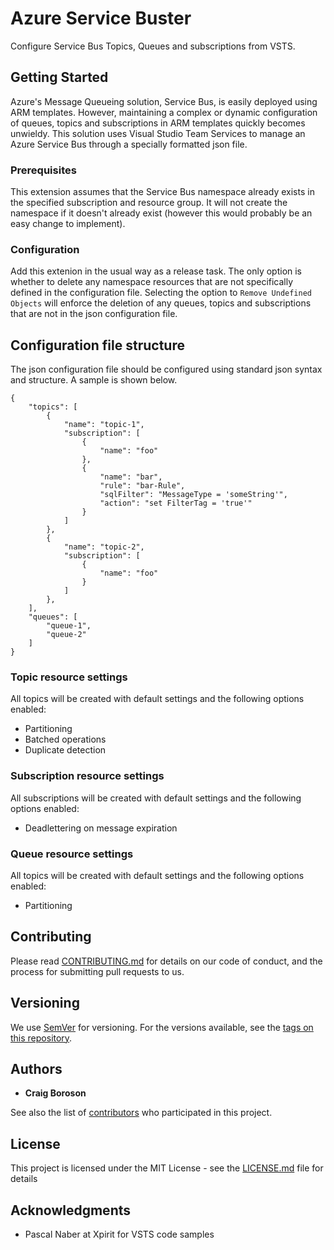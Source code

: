 
# Azure Service Buster

Configure Service Bus Topics, Queues and subscriptions from VSTS.

## Getting Started

Azure's Message Queueing solution, Service Bus, is easily deployed using ARM templates.  However, maintaining a complex or dynamic configuration of queues, topics and subscriptions in ARM templates quickly becomes unwieldy.  This solution uses Visual Studio Team Services to manage an Azure Service Bus through a specially formatted json file.  

### Prerequisites

This extension assumes that the Service Bus namespace already exists in the specified subscription and resource group.  It will not create the namespace if it doesn't already exist (however this would probably be an easy change to implement).

### Configuration

Add this extenion in the usual way as a release task.  The only option is whether to delete any namespace resources that are not specifically defined in the configuration file.  Selecting the option to `Remove Undefined Objects` will enforce the deletion of any queues, topics and subscriptions that are not in the json configuration file. 

## Configuration file structure

The json configuration file should be configured using standard json syntax and structure.  A sample is shown below.

```
{
	"topics": [
		{
			"name": "topic-1",
			"subscription": [
				{
					"name": "foo"
				},				
				{
					"name": "bar",
					"rule": "bar-Rule",
					"sqlFilter": "MessageType = 'someString'",
					"action": "set FilterTag = 'true'"
				}
			]
		},
		{
			"name": "topic-2",
			"subscription": [
				{
					"name": "foo"
				}
			]
		},
	],
	"queues": [
		"queue-1",
		"queue-2"
	]
}

```

### Topic resource settings

All topics will be created with default settings and the following options enabled:
* Partitioning
* Batched operations
* Duplicate detection

### Subscription resource settings

All subscriptions will be created with default settings and the following options enabled:
* Deadlettering on message expiration

### Queue resource settings

All topics will be created with default settings and the following options enabled:
* Partitioning


## Contributing

Please read [CONTRIBUTING.md](https://gist.github.com/PurpleBooth/b24679402957c63ec426) for details on our code of conduct, and the process for submitting pull requests to us.

## Versioning

We use [SemVer](http://semver.org/) for versioning. For the versions available, see the [tags on this repository](https://github.com/your/project/tags). 

## Authors

* **Craig Boroson** 

See also the list of [contributors](https://github.com/cboroson/ServiceBuster/contributors) who participated in this project.

## License

This project is licensed under the MIT License - see the [LICENSE.md](LICENSE.md) file for details

## Acknowledgments

* Pascal Naber at Xpirit for VSTS code samples



